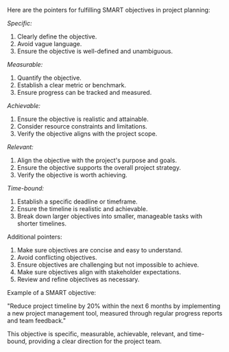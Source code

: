 Here are the pointers for fulfilling SMART objectives in project planning:

*Specific:*

1. Clearly define the objective.
2. Avoid vague language.
3. Ensure the objective is well-defined and unambiguous.

*Measurable:*

1. Quantify the objective.
2. Establish a clear metric or benchmark.
3. Ensure progress can be tracked and measured.

*Achievable:*

1. Ensure the objective is realistic and attainable.
2. Consider resource constraints and limitations.
3. Verify the objective aligns with the project scope.

*Relevant:*

1. Align the objective with the project's purpose and goals.
2. Ensure the objective supports the overall project strategy.
3. Verify the objective is worth achieving.

*Time-bound:*

1. Establish a specific deadline or timeframe.
2. Ensure the timeline is realistic and achievable.
3. Break down larger objectives into smaller, manageable tasks with shorter timelines.

Additional pointers:

1. Make sure objectives are concise and easy to understand.
2. Avoid conflicting objectives.
3. Ensure objectives are challenging but not impossible to achieve.
4. Make sure objectives align with stakeholder expectations.
5. Review and refine objectives as necessary.

Example of a SMART objective:

"Reduce project timeline by 20% within the next 6 months by implementing a new project management tool, measured through regular progress reports and team feedback."

This objective is specific, measurable, achievable, relevant, and time-bound, providing a clear direction for the project team.